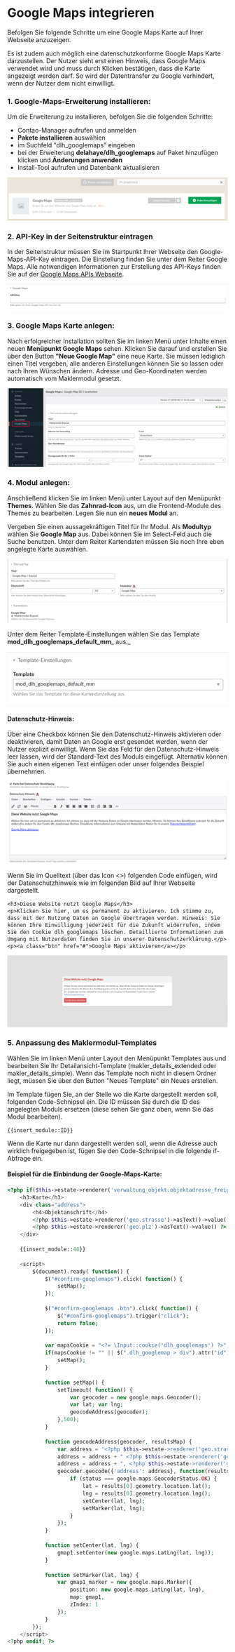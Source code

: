 # Google Maps integrieren

Befolgen Sie folgende Schritte um eine Google Maps Karte auf Ihrer Webseite anzuzeigen.

Es ist zudem auch möglich eine datenschutzkonforme Google Maps Karte darzustellen. Der Nutzer sieht erst einen Hinweis, dass Google Maps verwendet wird und muss durch Klicken bestätigen, dass die Karte angezeigt werden darf. So wird der Datentransfer zu Google verhindert, wenn der Nutzer dem nicht einwilligt.

### 1. Google-Maps-Erweiterung installieren:

Um die Erweiterung zu installieren, befolgen Sie die folgenden Schritte:

* Contao-Manager aufrufen und anmelden
* **Pakete installieren** auswählen
* im Suchfeld "dlh\_googlemaps" eingeben
* bei der Erweiterung **delahaye/dlh\_googlemaps** auf Paket hinzufügen klicken und **Änderungen anwenden**
* Install-Tool aufrufen und Datenbank aktualisieren

![](/img/googlemaps/dlh_googlemaps_installieren.png)

### 2. API-Key in der Seitenstruktur eintragen

In der Seitenstruktur müssen Sie im Startpunkt Ihrer Webseite den Google-Maps-API-Key eintragen. Die Einstellung finden Sie unter dem Reiter Google Maps. Alle notwendigen Informationen zur Erstellung des API-Keys finden Sie auf der [Google Maps APIs Webseite](https://developers.google.com/maps/documentation/javascript/get-api-key?hl=de).

![](/img/googlemaps/seitenstuktur_googlemaps_apikey.png)

### 3. Google Maps Karte anlegen:

Nach erfolgreicher Installation sollten Sie im linken Menü unter Inhalte einen neuen **Menüpunkt Google Maps** sehen. Klicken Sie darauf und erstellen Sie über den Button **"Neue Google Map"** eine neue Karte. Sie müssen lediglich einen Titel vergeben, alle anderen Einstellungen können Sie so lassen oder nach Ihren Wünschen ändern. Adresse und Geo-Koordinaten werden automatisch vom Maklermodul gesetzt.

![](/img/googlemaps/karte_anlegen.png)

### 4. Modul anlegen:

Anschließend klicken Sie im linken Menü unter Layout auf den Menüpunkt **Themes**. Wählen Sie das **Zahnrad-Icon** aus, um die Frontend-Module des Themes zu bearbeiten. Legen Sie nun ein **neues Modul** an.

Vergeben Sie einen aussagekräftigen Titel für Ihr Modul. Als **Modultyp** wählen Sie **Google Map** aus. Dabei können Sie im Select-Feld auch die Suche benutzen. Unter dem Reiter Kartendaten müssen Sie noch Ihre eben angelegte Karte auswählen.

![](/img/googlemaps/googlemap_modul_anlegen.png)

Unter dem Reiter Template-Einstellungen wählen Sie das Template **mod\_dlh\_googlemaps\_default\_mm**_ aus._

![](/img/googlemaps/googlemap_modul_template.png)

#### Datenschutz-Hinweis:

Über eine Checkbox können Sie den Datenschutz-Hinweis aktivieren oder deaktivieren, damit Daten an Google erst gesendet werden, wenn der Nutzer explizit einwilligt. Wenn Sie das Feld für den Datenschutz-Hinweis leer lassen, wird der Standard-Text des Moduls eingefügt. Alternativ können Sie auch einen eigenen Text einfügen oder unser folgendes Beispiel übernehmen.

![](/img/googlemaps/googlemap_modul_datenschutzhinweis.png)

Wenn Sie im Quelltext \(über das Icon &lt;&gt;\) folgenden Code einfügen, wird der Datenschutzhinweis wie im folgenden Bild auf Ihrer Webseite dargestellt.

```
<h3>Diese Website nutzt Google Maps</h3>
<p>Klicken Sie hier, um es permanent zu aktivieren. Ich stimme zu, dass mit der Nutzung Daten an Google übertragen werden. Hinweis: Sie können Ihre Einwilligung jederzeit für die Zukunft widerrufen, indem Sie den Cookie dlh_googlemaps löschen. Detaillierte Informationen zum Umgang mit Nutzerdaten finden Sie in unserer Datenschutzerklärung.</p>
<p><a class="btn" href="#">Google Maps aktivieren</a></p>
```

![](/img/googlemaps/googlemap_datenschutzhinweis_frontend.png)

### 5. Anpassung des Maklermodul-Templates

Wählen Sie im linken Menü unter Layout den Menüpunkt Templates aus und bearbeiten Sie Ihr Detailansicht-Template \(makler\_details\_extended oder makler\_details\_simple\). Wenn das Template noch nicht in diesem Ordner liegt, müssen Sie über den Button "Neues Template" ein Neues erstellen.

Im Template fügen Sie, an der Stelle wo die Karte dargestellt werden soll, folgenden Code-Schnipsel ein. Die ID müssen Sie durch die ID des angelegten Moduls ersetzen \(diese sehen Sie ganz oben, wenn Sie das Modul bearbeiten\).

```
{{insert_module::ID}}
```

Wenn die Karte nur dann dargestellt werden soll, wenn die Adresse auch wirklich freigegeben ist, fügen Sie den Code-Schnipsel in die folgende if-Abfrage ein.

#### **Beispiel für die Einbindung der Google-Maps-Karte:**

```php
<?php if($this->estate->renderer('verwaltung_objekt.objektadresse_freigeben')->asText()->value(true) == true && $this->showMap == 1): ?>
    <h3>Karte</h3>
    <div class="address">
        <h4>Objektanschrift</h4>
        <?php $this->estate->renderer('geo.strasse')->asText()->value() ?> <?php $this->estate->renderer('geo.hausnummer')->asText()->value() ?><br />
        <?php $this->estate->renderer('geo.plz')->asText()->value() ?> <?php $this->estate->renderer('geo.ort')->asText()->value() ?>
    </div>

    {{insert_module::48}}

    <script>
        $(document).ready( function() {
            $("#confirm-googlemaps").click( function() {
                setMap();
            });

            $("#confirm-googlemaps .btn").click( function() {
                $("#confirm-googlemaps").trigger("click");
                return false;
            });

            var mapsCookie = "<?= \Input::cookie('dlh_googlemaps') ?>";
            if(mapsCookie != "" || $(".dlh_googlemap > div").attr("id") != "confirm-googlemaps") {
                setMap();
            }

            function setMap() {
                setTimeout( function() {
                    var geocoder = new google.maps.Geocoder();
                    var lat; var lng;
                    geocodeAddress(geocoder);
                },500);
            }

            function geocodeAddress(geocoder, resultsMap) {
                var address = "<?php $this->estate->renderer('geo.strasse')->asText()->value() ?>";
                address = address + " <?php $this->estate->renderer('geo.hausnummer')->asText()->value() ?>";
                address = address + ", <?php $this->estate->renderer('geo.ort')->asText()->value() ?>";
                geocoder.geocode({'address': address}, function(results, status) {
                    if (status === google.maps.GeocoderStatus.OK) {
                        lat = results[0].geometry.location.lat();
                        lng = results[0].geometry.location.lng();
                        setCenter(lat, lng);
                        setMarker(lat, lng);
                    }
                });
            }

            function setCenter(lat, lng) {
                gmap1.setCenter(new google.maps.LatLng(lat, lng));
            }

            function setMarker(lat, lng) {
                var gmap1_marker = new google.maps.Marker({
                    position: new google.maps.LatLng(lat, lng),
                    map: gmap1,
                    zIndex: 1
                });
            }
        });
    </script>
<?php endif; ?>
```



